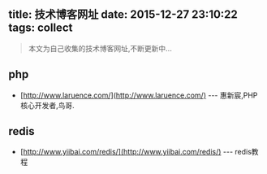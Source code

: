 title: 技术博客网址
date: 2015-12-27 23:10:22
tags: collect
---
> 本文为自己收集的技术博客网址,不断更新中...

## php
- [http://www.laruence.com/](http://www.laruence.com/) --- 惠新宸,PHP核心开发者,鸟哥.

## redis
- [http://www.yiibai.com/redis/](http://www.yiibai.com/redis/) --- redis教程
